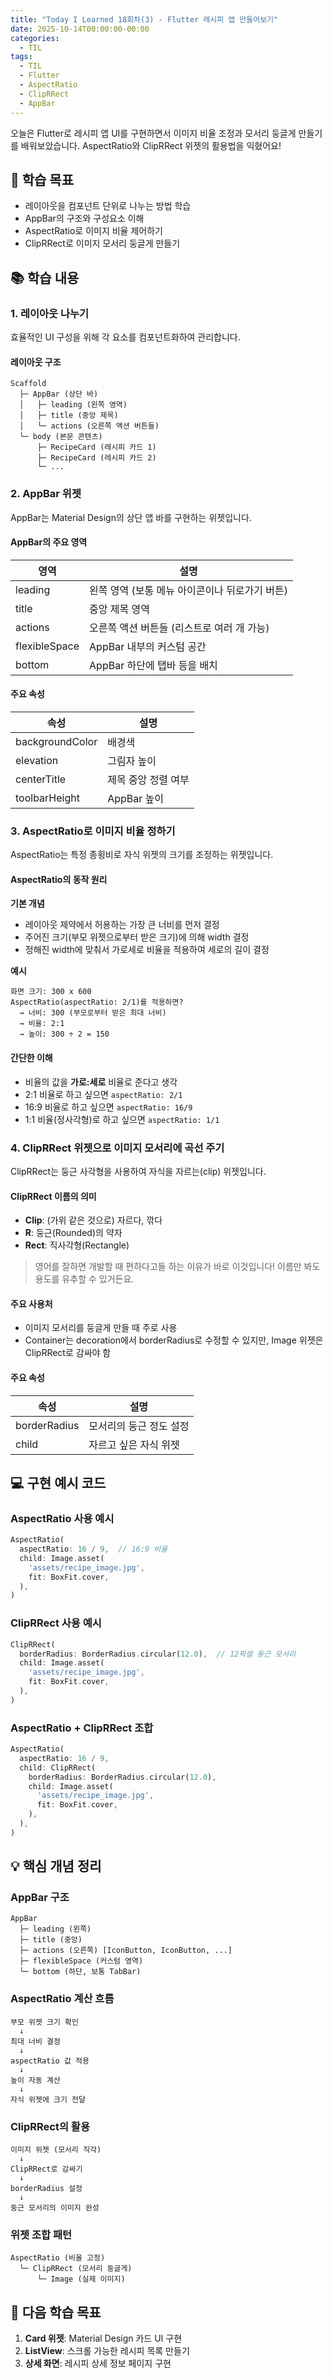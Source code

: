 ```yaml
---
title: "Today I Learned 18회차(3) - Flutter 레시피 앱 만들어보기"
date: 2025-10-14T00:00:00-00:00
categories:
  - TIL
tags:
  - TIL
  - Flutter
  - AspectRatio
  - ClipRRect
  - AppBar
---
```


오늘은 Flutter로 레시피 앱 UI를 구현하면서 이미지 비율 조정과 모서리 둥글게 만들기를 배워보았습니다. AspectRatio와 ClipRRect 위젯의 활용법을 익혔어요!

## 🎯 학습 목표

- 레이아웃을 컴포넌트 단위로 나누는 방법 학습
- AppBar의 구조와 구성요소 이해
- AspectRatio로 이미지 비율 제어하기
- ClipRRect로 이미지 모서리 둥글게 만들기

## 📚 학습 내용

### 1. 레이아웃 나누기

효율적인 UI 구성을 위해 각 요소를 컴포넌트화하여 관리합니다.

#### 레이아웃 구조
```
Scaffold
  ├─ AppBar (상단 바)
  │   ├─ leading (왼쪽 영역)
  │   ├─ title (중앙 제목)
  │   └─ actions (오른쪽 액션 버튼들)
  └─ body (본문 콘텐츠)
      ├─ RecipeCard (레시피 카드 1)
      ├─ RecipeCard (레시피 카드 2)
      └─ ...
```

### 2. AppBar 위젯

AppBar는 Material Design의 상단 앱 바를 구현하는 위젯입니다.

#### AppBar의 주요 영역

| 영역 | 설명 |
| --- | --- |
| leading | 왼쪽 영역 (보통 메뉴 아이콘이나 뒤로가기 버튼) |
| title | 중앙 제목 영역 |
| actions | 오른쪽 액션 버튼들 (리스트로 여러 개 가능) |
| flexibleSpace | AppBar 내부의 커스텀 공간 |
| bottom | AppBar 하단에 탭바 등을 배치 |

#### 주요 속성

| 속성 | 설명 |
| --- | --- |
| backgroundColor | 배경색 |
| elevation | 그림자 높이 |
| centerTitle | 제목 중앙 정렬 여부 |
| toolbarHeight | AppBar 높이 |

### 3. AspectRatio로 이미지 비율 정하기

AspectRatio는 특정 종횡비로 자식 위젯의 크기를 조정하는 위젯입니다.

#### AspectRatio의 동작 원리

**기본 개념**
- 레이아웃 제약에서 허용하는 가장 큰 너비를 먼저 결정
- 주어진 크기(부모 위젯으로부터 받은 크기)에 의해 width 결정
- 정해진 width에 맞춰서 가로세로 비율을 적용하여 세로의 길이 결정

**예시**
```
화면 크기: 300 x 600
AspectRatio(aspectRatio: 2/1)를 적용하면?
  → 너비: 300 (부모로부터 받은 최대 너비)
  → 비율: 2:1
  → 높이: 300 ÷ 2 = 150
```

#### 간단한 이해
- 비율의 값을 **가로:세로** 비율로 준다고 생각
- 2:1 비율로 하고 싶으면 `aspectRatio: 2/1`
- 16:9 비율로 하고 싶으면 `aspectRatio: 16/9`
- 1:1 비율(정사각형)로 하고 싶으면 `aspectRatio: 1/1`

### 4. ClipRRect 위젯으로 이미지 모서리에 곡선 주기

ClipRRect는 둥근 사각형을 사용하여 자식을 자르는(clip) 위젯입니다.

#### ClipRRect 이름의 의미
- **Clip**: (가위 같은 것으로) 자르다, 깎다
- **R**: 둥근(Rounded)의 약자
- **Rect**: 직사각형(Rectangle)

> 영어를 잘하면 개발할 때 편하다고들 하는 이유가 바로 이것입니다! 이름만 봐도 용도를 유추할 수 있거든요.

#### 주요 사용처
- 이미지 모서리를 둥글게 만들 때 주로 사용
- Container는 decoration에서 borderRadius로 수정할 수 있지만, Image 위젯은 ClipRRect로 감싸야 함

#### 주요 속성

| 속성 | 설명 |
| --- | --- |
| borderRadius | 모서리의 둥근 정도 설정 |
| child | 자르고 싶은 자식 위젯 |

## 💻 구현 예시 코드

### AspectRatio 사용 예시

```dart
AspectRatio(
  aspectRatio: 16 / 9,  // 16:9 비율
  child: Image.asset(
    'assets/recipe_image.jpg',
    fit: BoxFit.cover,
  ),
)
```

### ClipRRect 사용 예시

```dart
ClipRRect(
  borderRadius: BorderRadius.circular(12.0),  // 12픽셀 둥근 모서리
  child: Image.asset(
    'assets/recipe_image.jpg',
    fit: BoxFit.cover,
  ),
)
```

### AspectRatio + ClipRRect 조합

```dart
AspectRatio(
  aspectRatio: 16 / 9,
  child: ClipRRect(
    borderRadius: BorderRadius.circular(12.0),
    child: Image.asset(
      'assets/recipe_image.jpg',
      fit: BoxFit.cover,
    ),
  ),
)
```

## 💡 핵심 개념 정리

### AppBar 구조
```
AppBar
  ├─ leading (왼쪽)
  ├─ title (중앙)
  ├─ actions (오른쪽) [IconButton, IconButton, ...]
  ├─ flexibleSpace (커스텀 영역)
  └─ bottom (하단, 보통 TabBar)
```

### AspectRatio 계산 흐름
```
부모 위젯 크기 확인
  ↓
최대 너비 결정
  ↓
aspectRatio 값 적용
  ↓
높이 자동 계산
  ↓
자식 위젯에 크기 전달
```

### ClipRRect의 활용
```
이미지 위젯 (모서리 직각)
  ↓
ClipRRect로 감싸기
  ↓
borderRadius 설정
  ↓
둥근 모서리의 이미지 완성
```

### 위젯 조합 패턴
```
AspectRatio (비율 고정)
  └─ ClipRRect (모서리 둥글게)
      └─ Image (실제 이미지)
```

## 🚀 다음 학습 목표

1. **Card 위젯**: Material Design 카드 UI 구현
2. **ListView**: 스크롤 가능한 레시피 목록 만들기
3. **상세 화면**: 레시피 상세 정보 페이지 구현
